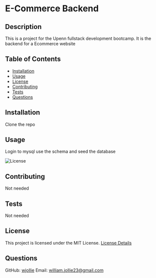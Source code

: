 # E-Commerce Backend

## Description
This is a project for the Upenn fullstack development bootcamp. It is the backend for a Ecommerce website

## Table of Contents
- [Installation](#installation)
- [Usage](#usage)
- [License](#license)
- [Contributing](#contributing)
- [Tests](#tests)
- [Questions](#questions)

## Installation
Clone the repo

## Usage
Login to mysql use the schema and seed the database

![License](https://img.shields.io/badge/License-MIT-blue.svg)

## Contributing
Not needed

## Tests
Not needed

## License
This project is licensed under the MIT License. [License Details](https://example.com/license/MIT)

## Questions
GitHub: [wjollie](https://github.com/wjollie)
Email: william.jollie23@gmail.com
